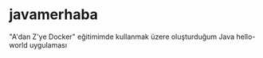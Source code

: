 # javamerhaba
"A'dan Z'ye Docker" eğitimimde kullanmak üzere oluşturduğum Java hello-world uygulaması
